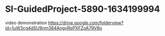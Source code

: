 # SI-GuidedProject-5890-1634199994
video demonstration
https://drive.google.com/folderview?id=1uW3cg4dSU9nm384AngyRqPXFZoA79V8o
